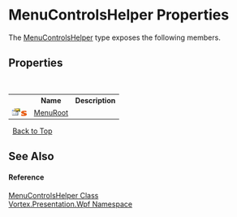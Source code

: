 # MenuControlsHelper Properties
 

The <a href="T_Vortex_Presentation_Wpf_MenuControlsHelper.md">MenuControlsHelper</a> type exposes the following members.


## Properties
&nbsp;<table><tr><th></th><th>Name</th><th>Description</th></tr><tr><td>![Public property](media/pubproperty.gif "Public property")![Static member](media/static.gif "Static member")</td><td><a href="P_Vortex_Presentation_Wpf_MenuControlsHelper_MenuRoot.md">MenuRoot</a></td><td /></tr></table>&nbsp;
<a href="#menucontrolshelper-properties">Back to Top</a>

## See Also


#### Reference
<a href="T_Vortex_Presentation_Wpf_MenuControlsHelper.md">MenuControlsHelper Class</a><br /><a href="N_Vortex_Presentation_Wpf.md">Vortex.Presentation.Wpf Namespace</a><br />